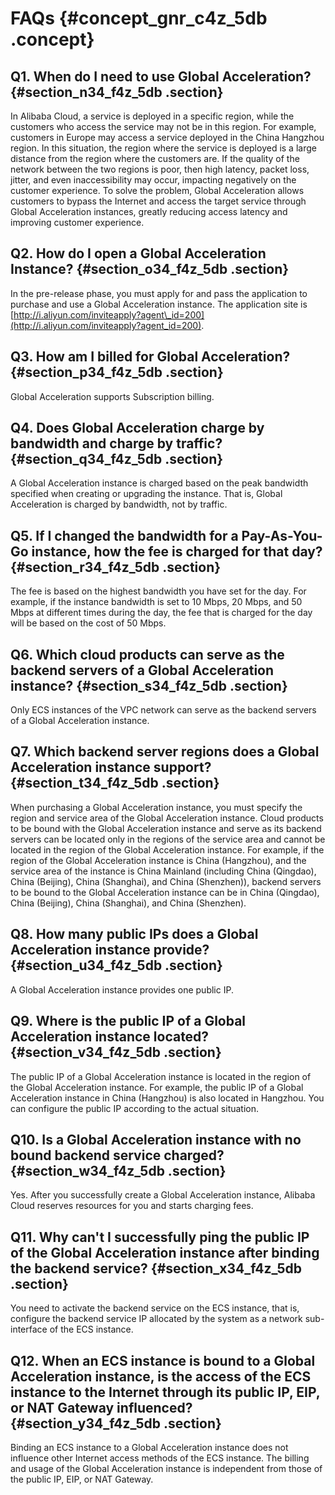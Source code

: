 # FAQs {#concept_gnr_c4z_5db .concept}

## Q1. When do I need to use Global Acceleration? {#section_n34_f4z_5db .section}

In Alibaba Cloud, a service is deployed in a specific region, while the customers who access the service may not be in this region. For example, customers in Europe may access a service deployed in the China Hangzhou region. In this situation, the region where the service is deployed is a large distance from the region where the customers are. If the quality of the network between the two regions is poor, then high latency, packet loss, jitter, and even inaccessibility may occur, impacting negatively on the customer experience. To solve the problem, Global Acceleration allows customers to bypass the Internet and access the target service through Global Acceleration instances, greatly reducing access latency and improving customer experience.

## Q2. How do I open a Global Acceleration Instance? {#section_o34_f4z_5db .section}

In the pre-release phase, you must apply for and pass the application to purchase and use a Global Acceleration instance. The application site is [http://i.aliyun.com/inviteapply?agent\_id=200](http://i.aliyun.com/inviteapply?agent_id=200).

## Q3. How am I billed for Global Acceleration? {#section_p34_f4z_5db .section}

Global Acceleration supports Subscription billing.

## Q4. Does Global Acceleration charge by bandwidth and charge by traffic? {#section_q34_f4z_5db .section}

A Global Acceleration instance is charged based on the peak bandwidth specified when creating or upgrading the instance. That is, Global Acceleration is charged by bandwidth, not by traffic.

## Q5. If I changed the bandwidth for a Pay-As-You-Go instance, how the fee is charged for that day? {#section_r34_f4z_5db .section}

The fee is based on the highest bandwidth you have set for the day. For example, if the instance bandwidth is set to 10 Mbps, 20 Mbps, and 50 Mbps at different times during the day, the fee that is charged for the day will be based on the cost of 50 Mbps.

## Q6. Which cloud products can serve as the backend servers of a Global Acceleration instance? {#section_s34_f4z_5db .section}

Only ECS instances of the VPC network can serve as the backend servers of a Global Acceleration instance.

## Q7. Which backend server regions does a Global Acceleration instance support? {#section_t34_f4z_5db .section}

When purchasing a Global Acceleration instance, you must specify the region and service area of the Global Acceleration instance. Cloud products to be bound with the Global Acceleration instance and serve as its backend servers can be located only in the regions of the service area and cannot be located in the region of the Global Acceleration instance. For example, if the region of the Global Acceleration instance is China \(Hangzhou\), and the service area of the instance is China Mainland \(including China \(Qingdao\), China \(Beijing\), China \(Shanghai\), and China \(Shenzhen\)\), backend servers to be bound to the Global Acceleration instance can be in China \(Qingdao\), China \(Beijing\), China \(Shanghai\), and China \(Shenzhen\).

## Q8. How many public IPs does a Global Acceleration instance provide? {#section_u34_f4z_5db .section}

A Global Acceleration instance provides one public IP.

## Q9. Where is the public IP of a Global Acceleration instance located? {#section_v34_f4z_5db .section}

The public IP of a Global Acceleration instance is located in the region of the Global Acceleration instance. For example, the public IP of a Global Acceleration instance in China \(Hangzhou\) is also located in Hangzhou. You can configure the public IP according to the actual situation.

## Q10. Is a Global Acceleration instance with no bound backend service charged? {#section_w34_f4z_5db .section}

Yes. After you successfully create a Global Acceleration instance, Alibaba Cloud reserves resources for you and starts charging fees.

## Q11. Why can't I successfully ping the public IP of the Global Acceleration instance after binding the backend service? {#section_x34_f4z_5db .section}

You need to activate the backend service on the ECS instance, that is, configure the backend service IP allocated by the system as a network sub-interface of the ECS instance.

## Q12. When an ECS instance is bound to a Global Acceleration instance, is the access of the ECS instance to the Internet through its public IP, EIP, or NAT Gateway influenced? {#section_y34_f4z_5db .section}

Binding an ECS instance to a Global Acceleration instance does not influence other Internet access methods of the ECS instance. The billing and usage of the Global Acceleration instance is independent from those of the public IP, EIP, or NAT Gateway.


